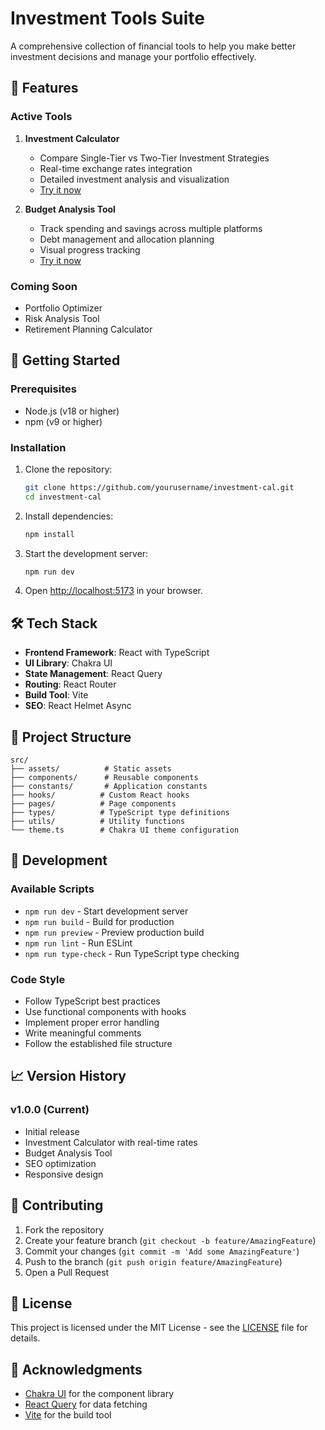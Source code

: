 # Investment Tools Suite

A comprehensive collection of financial tools to help you make better investment decisions and manage your portfolio effectively.

## 🌟 Features

### Active Tools

1. **Investment Calculator**
   - Compare Single-Tier vs Two-Tier Investment Strategies
   - Real-time exchange rates integration
   - Detailed investment analysis and visualization
   - [Try it now](https://investment-cal-beta.vercel.app/calculator)

2. **Budget Analysis Tool**
   - Track spending and savings across multiple platforms
   - Debt management and allocation planning
   - Visual progress tracking
   - [Try it now](https://investment-cal-beta.vercel.app/budget)

### Coming Soon

- Portfolio Optimizer
- Risk Analysis Tool
- Retirement Planning Calculator

## 🚀 Getting Started

### Prerequisites

- Node.js (v18 or higher)
- npm (v9 or higher)

### Installation

1. Clone the repository:

   ```bash
   git clone https://github.com/yourusername/investment-cal.git
   cd investment-cal
   ```

2. Install dependencies:

   ```bash
   npm install
   ```

3. Start the development server:

   ```bash
   npm run dev
   ```

4. Open [http://localhost:5173](http://localhost:5173) in your browser.

## 🛠️ Tech Stack

- **Frontend Framework**: React with TypeScript
- **UI Library**: Chakra UI
- **State Management**: React Query
- **Routing**: React Router
- **Build Tool**: Vite
- **SEO**: React Helmet Async

## 📁 Project Structure

```
src/
├── assets/          # Static assets
├── components/      # Reusable components
├── constants/       # Application constants
├── hooks/          # Custom React hooks
├── pages/          # Page components
├── types/          # TypeScript type definitions
├── utils/          # Utility functions
└── theme.ts        # Chakra UI theme configuration
```

## 🔧 Development

### Available Scripts

- `npm run dev` - Start development server
- `npm run build` - Build for production
- `npm run preview` - Preview production build
- `npm run lint` - Run ESLint
- `npm run type-check` - Run TypeScript type checking

### Code Style

- Follow TypeScript best practices
- Use functional components with hooks
- Implement proper error handling
- Write meaningful comments
- Follow the established file structure

## 📈 Version History

### v1.0.0 (Current)

- Initial release
- Investment Calculator with real-time rates
- Budget Analysis Tool
- SEO optimization
- Responsive design

## 🤝 Contributing

1. Fork the repository
2. Create your feature branch (`git checkout -b feature/AmazingFeature`)
3. Commit your changes (`git commit -m 'Add some AmazingFeature'`)
4. Push to the branch (`git push origin feature/AmazingFeature`)
5. Open a Pull Request

## 📝 License

This project is licensed under the MIT License - see the [LICENSE](LICENSE) file for details.

## 🙏 Acknowledgments

- [Chakra UI](https://chakra-ui.com/) for the component library
- [React Query](https://tanstack.com/query) for data fetching
- [Vite](https://vitejs.dev/) for the build tool
